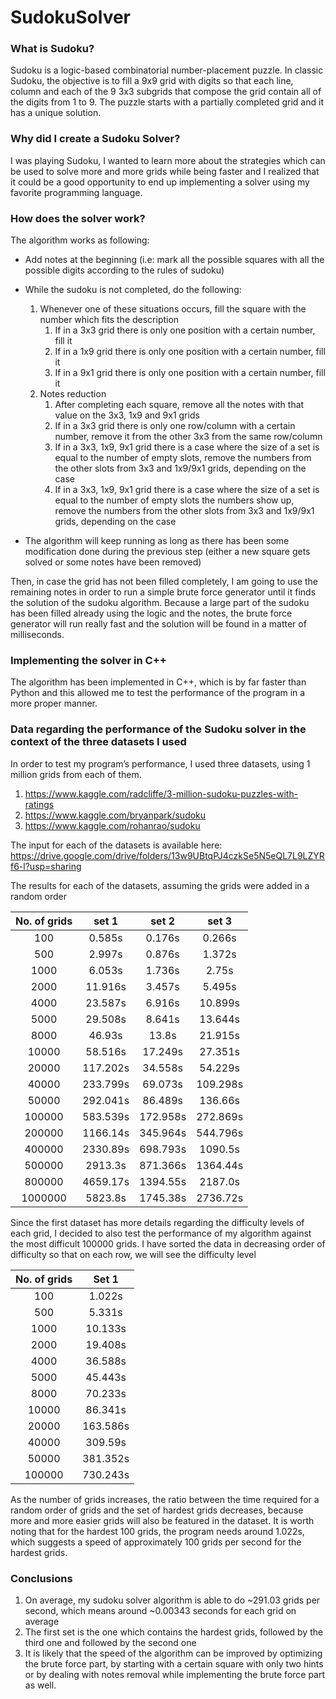 # SudokuSolver
  
### What is Sudoku?

Sudoku is a logic-based combinatorial number-placement puzzle. In classic Sudoku, the objective is to fill a 9x9 grid with digits so that each line, column and each of the 9 3x3 subgrids that compose the grid contain all of the digits from 1 to 9. The puzzle starts with a partially completed grid and it has a unique solution. 

### Why did I create a Sudoku Solver?

I was playing Sudoku, I wanted to learn more about the strategies which can be used to solve more and more grids while being faster and I realized that it could be a good opportunity to end up implementing a solver using my favorite programming language.

### How does the solver work?

The algorithm works as following:

* Add notes at the beginning (i.e: mark all the possible squares with all the possible digits according to the rules of sudoku)
* While the sudoku is not completed, do the following:
    1. Whenever one of these situations occurs, fill the square with the number which fits the description
        1. If in a 3x3 grid there is only one position with a certain number, fill it
        2. If in a 1x9 grid there is only one position with a certain number, fill it
        3. If in a 9x1 grid there is only one position with a certain number, fill it
    2. Notes reduction
        1. After completing each square, remove all the notes with that value on the 3x3, 1x9 and 9x1 grids 
        2. If in a 3x3 grid there is only one row/column with a certain number, remove it from the other 3x3 from the same row/column
        3. If in a 3x3, 1x9, 9x1 grid there is a case where the size of a set is equal to the number of empty slots, remove the numbers from the other slots from 3x3 and 1x9/9x1 grids, depending on the case
        4. If in a 3x3, 1x9, 9x1 grid there is a case where the size of a set is equal to the number of empty slots the numbers show up, remove the numbers from the other slots from 3x3 and 1x9/9x1 grids, depending on the case


* The algorithm will keep running as long as there has been some modification done during the previous step (either a new square gets solved or some notes have been removed)

Then, in case the grid has not been filled completely, I am going to use the remaining notes in order to run a simple brute force generator until it finds the solution of the sudoku algorithm. Because a large part of the sudoku has been filled already using the logic and the notes, the brute force generator will run really fast and the solution will be found in a matter of milliseconds. 

### Implementing the solver in C++ 
    
The algorithm has been implemented in C++, which is by far faster than Python and this allowed me to test the performance of the program in a more proper manner.

### Data regarding the performance of the Sudoku solver in the context of the three datasets I used

In order to test my program’s performance, I used three datasets, using 1 million grids from each of them. 

1. https://www.kaggle.com/radcliffe/3-million-sudoku-puzzles-with-ratings
2. https://www.kaggle.com/bryanpark/sudoku
3. https://www.kaggle.com/rohanrao/sudoku

The input for each of the datasets is available here: https://drive.google.com/drive/folders/13w9UBtqPJ4czkSe5N5eQL7L9LZYRf6-l?usp=sharing

The results for each of the datasets, assuming the grids were added in a random order

| No. of grids  | set 1 | set 2 | set 3 |
|     :---:     |     :---:      |     :---:      |     :---:      |
|100 | 0.585s| 0.176s| 0.266s |
|500 | 2.997s| 0.876s| 1.372s|
| 1000| 6.053s| 1.736s| 2.75s|
|2000 | 11.916s| 3.457s| 5.495s|
|4000 |23.587s | 6.916s| 10.899s|
|5000 | 29.508s| 8.641s| 13.644s|
| 8000| 46.93s| 13.8s| 21.915s|
|10000 | 58.516s| 17.249s| 27.351s|
|20000 |117.202s |34.558s |54.229s |
| 40000| 233.799s| 69.073s| 109.298s|
|50000 |292.041s | 86.489s| 136.66s|
| 100000|583.539s |172.958s |272.869s |
|200000 |1166.14s |345.964s |544.796s |
| 400000| 2330.89s|698.793s |1090.5s |
|500000 |2913.3s |871.366s |1364.44s |
|800000 |4659.17s |1394.55s |2187.0s |
|1000000 |5823.8s |1745.38s | 2736.72s|

Since the first dataset has more details regarding the difficulty levels of each grid, I decided to also test the performance of my algorithm against the most difficult 100000 grids. I have sorted the data in decreasing order of difficulty so that on each row, we will see the difficulty level

|No. of grids |Set 1 | 
|     :---:     |     :---:      |
|100 | 1.022s|
| 500| 5.331s|
|1000 | 10.133s|
|2000 |19.408s | 
|4000 |36.588s |
|5000 | 45.443s|
|8000 | 70.233s|
|10000 |86.341s |
|20000 | 163.586s|
| 40000|309.59s | 
| 50000| 381.352s|
|100000 |730.243s |

As the number of grids increases, the ratio between the time required for a random order of grids and the set of hardest grids decreases, because more and more easier grids will also be featured in the dataset. It is worth noting that for the hardest 100 grids, the program needs around 1.022s, which suggests a speed of approximately 100 grids per second for the hardest grids. 

### Conclusions

1. On average, my sudoku solver algorithm is able to do ~291.03 grids per second, which means around ~0.00343 seconds for each grid on average
2. The first set is the one which contains the hardest grids, followed by the third one and followed by the second one
3. It is likely that the speed of the algorithm can be improved by optimizing the brute force part, by starting with a certain square with only two hints or by dealing with notes removal while implementing the brute force part as well.




